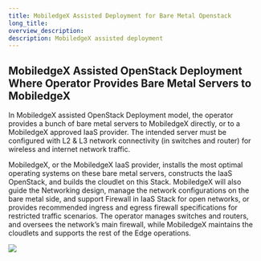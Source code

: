 ```yaml
---
title: MobiledgeX Assisted Deployment for Bare Metal Openstack
long_title:
overview_description:
description: MobiledgeX assisted deployment
---
```


## MobiledgeX Assisted OpenStack Deployment Where Operator Provides Bare Metal Servers to MobiledgeX

In MobiledgeX assisted OpenStack Deployment model, the operator provides a bunch of bare metal servers to MobiledgeX directly, or to a MobiledgeX approved IaaS provider. The intended server must be configured with L2 &amp; L3 network connectivity (in switches and router) for wireless and internet network traffic.

MobiledgeX, or the MobiledgeX IaaS provider, installs the most optimal operating systems on these bare metal servers, constructs the IaaS OpenStack, and builds the cloudlet on this Stack. MobiledgeX will also guide the Networking design, manage the network configurations on the bare metal side, and support Firewall in IaaS Stack for open networks, or provides recommended ingress and egress firewall specifications for restricted traffic scenarios. The operator manages switches and routers, and oversees the network’s main firewall, while MobiledgeX maintains the cloudlets and supports the rest of the Edge operations.

![](/assets/cloudlet-deployment-operator/scenario1b-RA.png "")

